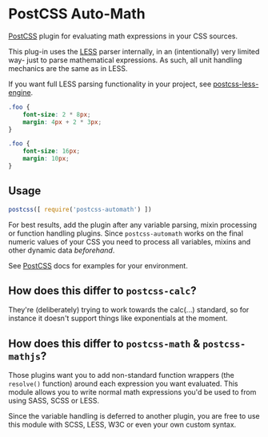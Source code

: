 # PostCSS Auto-Math

[PostCSS]: https://github.com/postcss/postcss

[PostCSS] plugin for evaluating math expressions in your CSS sources.

This plug-in uses the [LESS](http://lesscss.org/) parser internally, in an 
(intentionally) very limited way- just to parse mathematical expressions. 
As such, all unit handling mechanics are the same as in LESS.

If you want full LESS parsing functionality in your project, see 
[postcss-less-engine](https://www.npmjs.com/package/postcss-less-engine).


```scss
.foo {
    font-size: 2 * 8px;	
    margin: 4px + 2 * 3px;
}
```

```css
.foo {
    font-size: 16px;
    margin: 10px;
}
```

## Usage

```js
postcss([ require('postcss-automath') ])
```

For best results, add the plugin after any variable parsing, mixin processing or
function handling plugins. Since `postcss-automath` works on the final numeric
values of your CSS you need to process all variables, mixins and other dynamic
data *beforehand*.

See [PostCSS] docs for examples for your environment.

## How does this differ to `postcss-calc`?

They're (deliberately) trying to work towards the calc(...) standard, so for 
instance it doesn't support things like exponentials at the moment.

## How does this differ to `postcss-math` & `postcss-mathjs`?

Those plugins want you to add non-standard function wrappers (the `resolve()` 
function) around each expression you want evaluated. This module allows you
to write normal math expressions you'd be used to from using SASS, SCSS or LESS.

Since the variable handling is deferred to another plugin, you are free to use
this module with SCSS, LESS, W3C or even your own custom syntax.

